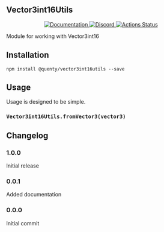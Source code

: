 ## Vector3int16Utils
<div align="center">
  <a href="http://quenty.github.io/api/">
    <img src="https://img.shields.io/badge/docs-website-green.svg" alt="Documentation" />
  </a>
  <a href="https://discord.gg/mhtGUS8">
    <img src="https://img.shields.io/badge/discord-nevermore-blue.svg" alt="Discord" />
  </a>
  <a href="https://github.com/Quenty/NevermoreEngine/actions">
    <img src="https://github.com/Quenty/NevermoreEngine/workflows/lint/badge.svg" alt="Actions Status" />
  </a>
</div>

Module for working with Vector3int16

## Installation
```
npm install @quenty/vector3int16utils --save
```

## Usage
Usage is designed to be simple.

### `Vector3int16Utils.fromVector3(vector3)`


## Changelog

### 1.0.0
Initial release

### 0.0.1
Added documentation

### 0.0.0
Initial commit